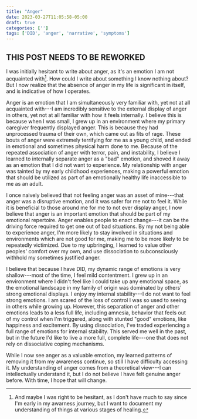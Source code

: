 ```yaml
---
title: "Anger"
date: 2023-03-27T11:05:58-05:00
draft: true
categories: ['']
tags: ['DID', 'anger', 'narrative', 'symptoms']
---
```

## THIS POST NEEDS TO BE REWORKED

I was initially hesitant to write about anger, as it's an emotion I am not acquainted with[^1].
How could I write about something I know nothing about? 
But I now realize that the absence of anger in my life is significant in itself, and is indicative of how I operates.

Anger is an emotion that I am simultaneously very familiar with, yet not at all acquainted with---I am incredibly sensitive to the external display of anger in others, yet not at all familiar with how it feels internally. 
I believe this is because when I was small, I grew up in an environment where my primary caregiver frequently displayed anger. 
This is because they had unprocessed trauma of their own, which came out as fits of rage. 
These bouts of anger were extremely terrifying for me as a young child, and ended in emotional and sometimes physical harm done to me. 
Because of the repeated association of anger with terror, pain, and instability, I believe I learned to internally separate anger as a "bad" emotion, and shoved it away as an emotion that I did not want to experience. 
My relationship with anger was tainted by my early childhood experiences, making a powerful emotion that should be utilized as part of an emotionally healthy life inaccessible to me as an adult.

[^1]:And maybe I was right to be hesitant, as I don't have much to say since I'm early in my awarness journey, but I want to document my understanding of things at various stages of healing.


I once naively believed that not feeling anger was an asset of mine---that anger was a disruptive emotion, and it was safer for me not to feel it. While it is beneficial to those around me for me to not ever display anger, I now believe that anger is an important emotion that should be part of my emotional repertoire.
Anger enables people to enact change---it can be the driving force required to get one out of bad situations. By my not being able to experience anger, I'm more likely to stay involved in situations and environments which are not good for me, making me to be more likely to be repeatedly victimized. 
Due to my upbringing, I learned to value other peoples' comfort over my own, and use dissociation to subconsciously withhold my sometimes justified anger. 

I believe that because I have DID, my dynamic range of emotions is very shallow---most of the time, I feel mild contentment. I grew up in an environment where I didn't feel like I could take up any emotional space, as the emotional landscape in my family of origin was dominated by others' strong emotional displays. I enjoy my internal stability---I do not want to feel strong emotions. I am scared of the loss of control I was so used to seeing in others while growing up. 
However, this separation of anger and other emotions leads to a less full life, including amnesia, behavior that feels out of my control when I'm triggered, along with stunted "good" emotions, like happiness and excitement. By using dissociation, I've traded experiencing a full range of emotions for internal stability. This served me well in the past, but in the future I'd like to live a more full, complete life---one that does not rely on dissociative coping mechanisms.

While I now see anger as a valuable emotion, my learned patterns of removing it from my awareness continue, so still I have difficulty accessing it. 
My understanding of anger comes from a theoretical view---I can intellectually understand it, but I do not believe I have felt genuine anger before. With time, I hope that will change.

<!--

But I now realize that the absence of anger in my life is significant in itself, and is indicative of how my underlying dissociative defense system operates.
Anger is an emotion I learned to dissociate away from a very young age. 



Because of this, I learned to associate anger with terror and instability, and internally decided that anger was an emotion I did not want to experience.






I do not believe I have ever experienced anger before.

 Like anxiety, anger is an emotion I have dissociated away. However, unlike anxiety, which I do experience, I do not believe I have ever experienced true anger before.


Anger is an emotion I am not acquainted with. 

My mom tells me she's only seen me angry twice in my life---both involved her doing things to my cat without getting permission. In these cases, I'm sure I was acting to protect my cat, but I do not fully remember either incident. It would be too destabilizing for me to realize that 

I have been trained to be very sensitive to the signs of anger in others---


I am very familiar with anger as expressed by others. 



My understanding of anger comes from a theoretical view---I can intellectually understand it, but I do not believe I have ever felt anger before. 

I have a rudimentary understanding of anger. 


I understand why anger is important
It can be the driving force one needs to fight against harm or injustice done to them.

change one's situation

Anger is a powerful emotion. It can help one to enact change in their life, 
The absense of anger in my life 

Rather than feeling angry about something

I do not feel anger, because it was modeled to me as an unstable 

My mother could not control her anger. It was an emotion she turned to frequently, and her emotions 

I am very unfamiliar with anger

I do not believe I have ever felt anger before. I believe this is common 
It may be hypocritical for me to write a post on an emotion that I am so unfamiliar with. 


My dynamic range of emotions is very shallow---most of the time, I feel mild contentment. 
I grew up in an environment where I didn't feel like I could take up any emotional space, as the emotional landscape in my family of origin was dominated by others' strong emotional displays. 

I enjoy my internal stability---I do not want to feel strong emotions. I am scared of the loss of control I was so used to seeing while growing up. 

those around me dominated the emotional landscape. 
I do not have much experience with strong emotions, 


I have never experienced strong emotions
-->
